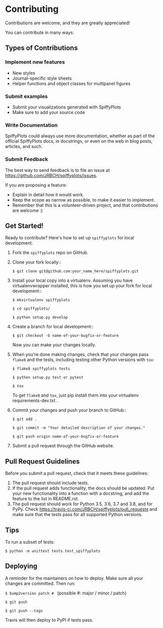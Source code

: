 # Contributing

Contributions are welcome, and they are greatly appreciated!

You can contribute in many ways:

## Types of Contributions

### Implement new features

* New styles
* Journal-specific style sheets
* Helper functions and object classes for multipanel figures

### Submit examples

* Submit your visualizations generated with SpiffyPlots
* Make sure to add your source code

### Write Documentation

SpiffyPlots could always use more documentation, whether as part of the
official SpiffyPlots docs, in docstrings, or even on the web in blog posts,
articles, and such.

### Submit Feedback

The best way to send feedback is to file an issue at https://github.com/JRBCH/spiffyplots/issues.

If you are proposing a feature:

* Explain in detail how it would work.
* Keep the scope as narrow as possible, to make it easier to implement.
* Remember that this is a volunteer-driven project, and that contributions
  are welcome :)

## Get Started!

Ready to contribute? Here's how to set up `spiffyplots` for local development.

1. Fork the `spiffyplots` repo on GitHub.
2. Clone your fork locally::

    `$ git clone git@github.com:your_name_here/spiffyplots.git`

3. Install your local copy into a virtualenv. Assuming you have virtualenvwrapper installed, this is how you set up your fork for local development::

    `$ mkvirtualenv spiffyplots`

    `$ cd spiffyplots/`

    `$ python setup.py develop`

4. Create a branch for local development::

    `$ git checkout -b name-of-your-bugfix-or-feature`

   Now you can make your changes locally.

5. When you're done making changes, check that your changes pass `flake8` and the
   tests, including testing other Python versions with `tox`:

    `$ flake8 spiffyplots tests`

    `$ python setup.py test or pytest`

    `$ tox`

   To get `flake8` and `tox`, just pip install them into your virtualenv requirements-dev.txt .

6. Commit your changes and push your branch to GitHub::

    `$ git add .`

    `$ git commit -m "Your detailed description of your changes."`

    `$ git push origin name-of-your-bugfix-or-feature`

7. Submit a pull request through the GitHub website.

## Pull Request Guidelines

Before you submit a pull request, check that it meets these guidelines:

1. The pull request should include tests.
2. If the pull request adds functionality, the docs should be updated. Put
   your new functionality into a function with a docstring, and add the
   feature to the list in README.rst.
3. The pull request should work for Python 3.5, 3.6, 3.7 and 3.8, and for PyPy. Check
   https://travis-ci.com/JRBCH/spiffyplots/pull_requests
   and make sure that the tests pass for all supported Python versions.

## Tips

To run a subset of tests:

    $ python -m unittest tests.test_spiffyplots

## Deploying

A reminder for the maintainers on how to deploy.
Make sure all your changes are committed.
Then run:

`$ bump2version patch # ` (possible #: major / minor / patch)

`$ git push`

`$ git push --tags`

Travis will then deploy to PyPI if tests pass.
